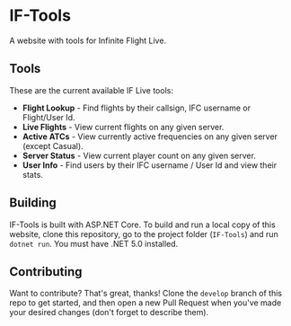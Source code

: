 # IF-Tools
A website with tools for Infinite Flight Live.

## Tools
These are the current available IF Live tools:
 - **Flight Lookup** - Find flights by their callsign, IFC username or Flight/User Id.
 - **Live Flights** - View current flights on any given server.
 - **Active ATCs** - View currently active frequencies on any given server (except Casual).
 - **Server Status** - View current player count on any given server.
 - **User Info** - Find users by their IFC username / User Id and view their stats.

## Building
IF-Tools is built with ASP.NET Core. To build and run a local copy of this website,
clone this repository, go to the project folder (`IF-Tools`) and run `dotnet run`. You must have
.NET 5.0 installed.

## Contributing
Want to contribute? That's great, thanks! Clone the `develop` branch of this repo to get started,
and then open a new Pull Request when you've made your desired
changes (don't forget to describe them).
